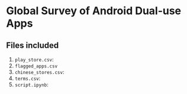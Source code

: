# Global Survey of Android Dual-use Apps

## Files included
1. `play_store.csv`: 
2. `flagged_apps.csv`
3. `chinese_stores.csv`: 
4. `terms.csv`: 
5. `script.ipynb`: 
